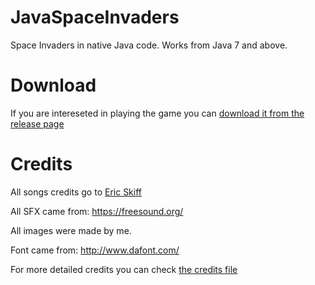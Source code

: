 # JavaSpaceInvaders
Space Invaders in native Java code.
Works from Java 7 and above.

# Download
If you are intereseted in playing the game you can [download it from the release page](https://github.com/NubPaws/JavaSpaceInvaders/releases/tag/Release)

# Credits
All songs credits go to [Eric Skiff](http://ericskiff.com/music/)

All SFX came from: https://freesound.org/

All images were made by me.

Font came from: http://www.dafont.com/

For more detailed credits you can check [the credits file](https://github.com/NubPaws/JavaSpaceInvaders/blob/master/res/street_creds.txt)
